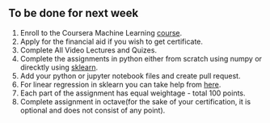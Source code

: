## To be done for next week

1. Enroll to the Coursera Machine Learning [course](https://www.coursera.org/learn/machine-learning).
2. Apply for the financial aid if you wish to get certificate.
3. Complete All Video Lectures and Quizes.
4. Complete the assignments in python either from scratch using numpy or direcktly using [sklearn](https://scikit-learn.org/stable/modules/generated/sklearn.linear_model.LinearRegression.html).
5. Add your python or jupyter notebook files and create pull request.
6. For linear regression in sklearn you can take help from [here](https://jakevdp.github.io/PythonDataScienceHandbook/05.06-linear-regression.html).
7. Each part of the assignment has equal weightage - total 100 points.
8. Complete assignment in octave(for the sake of your certification, it is optional and does not consist of any point).
